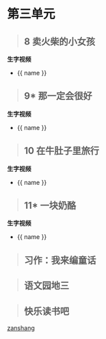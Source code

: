 # 第三单元

<Ebook grade="xxyw3a" :pages="27" :paged="27" ></Ebook> 


> ## 8 卖火柴的小女孩

<Ebook grade="xxyw3a" :pages="28" :paged="32" ></Ebook> 

**生字视频**

<div class="shengzi">
    <ul><li v-for="(value, name,index) in kw3a8" v-on:click="clickvideo" :data-videosrc="value" :key="index">{{ name }}</li></ul>
</div>

> ## 9* 那一定会很好

<Ebook grade="xxyw3a" :pages="33" :paged="34" ></Ebook> 

**生字视频**

<div class="shengzi">
    <ul><li v-for="(value, name,index) in kw3a9" v-on:click="clickvideo" :data-videosrc="value" :key="index">{{ name }}</li></ul>
</div>

> ## 10 在牛肚子里旅行

<Ebook grade="xxyw3a" :pages="35" :paged="37" ></Ebook> 

**生字视频**

<div class="shengzi">
    <ul><li v-for="(value, name,index) in kw3a10" v-on:click="clickvideo" :data-videosrc="value" :key="index">{{ name }}</li></ul>
</div>

> ## 11* 一块奶酪

<Ebook grade="xxyw3a" :pages="38" :paged="39" ></Ebook> 

**生字视频**

<div class="shengzi">
    <ul><li v-for="(value, name,index) in kw3a11" v-on:click="clickvideo" :data-videosrc="value" :key="index">{{ name }}</li></ul>
</div>

> ## 习作：我来编童话

<Ebook grade="xxyw3a" :pages="40" :paged="40" ></Ebook> 


> ## 语文园地三

<Ebook grade="xxyw3a" :pages="41" :paged="42" ></Ebook> 


> ## 快乐读书吧

<Ebook grade="xxyw3a" :pages="43" :paged="44" ></Ebook> 


[zanshang](../res/zanshang.md ':include')